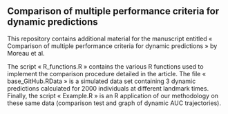 ## Comparison of multiple performance criteria for dynamic predictions


This repository contains additional material for the manuscript entitled « Comparison of multiple performance criteria for dynamic predictions » by Moreau et al.

The script « R_functions.R » contains the various R functions used to implement the comparison procedure detailed in the article. The file « base_GitHub.RData » is a simulated data set containing 3 dynamic predictions calculated for 2000 individuals at different landmark times. Finally, the script « Example.R » is an R application of our methodology on these same data (comparison test and graph of dynamic AUC trajectories).

